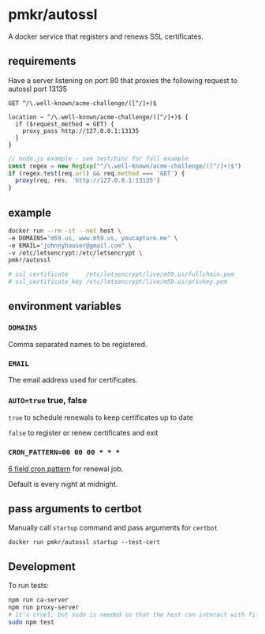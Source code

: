 # pmkr/autossl

A docker service that registers and renews SSL certificates.

## requirements

Have a server listening on port 80 that proxies the following request to autossl port 13135

```
GET ^/\.well-known/acme-challenge/([^/]+)$
```

```nginx
location ~ ^/\.well-known/acme-challenge/([^/]+)$ {
  if ($request_method = GET) {
    proxy_pass http://127.0.0.1:13135
  }
}
```

```js
// node.js example - see test/bin/ for full example
const regex = new RegExp("^/\.well-known/acme-challenge/([^/]+)$")
if (regex.test(req.url) && req.method === 'GET') {
  proxy(req, res, 'http://127.0.0.1:13135')
}
```

## example

```sh
docker run --rm -it --net host \
-e DOMAINS="m59.us, www.m59.us, youcapture.me" \
-e EMAIL="johnnyhauser@gmail.com" \
-v /etc/letsencrypt:/etc/letsencrypt \
pmkr/autossl

# ssl_certificate     /etc/letsencrypt/live/m59.us/fullchain.pem
# ssl_certificate_key /etc/letsencrypt/live/m59.us/privkey.pem
```

## environment variables

### `DOMAINS`

Comma separated names to be registered.

### `EMAIL`

The email address used for certificates.

### `AUTO=true` true, false

`true` to schedule renewals to keep certificates up to date

`false` to register or renew certificates and exit

### `CRON_PATTERN=00 00 00 * * *`

[6 field cron pattern](https://github.com/ncb000gt/node-cron#available-cron-patterns) for renewal job.

Default is every night at midnight.

## pass arguments to certbot

Manually call `startup` command and pass arguments for `certbot`

```
docker run pmkr/autossl startup --test-cert
```

## Development

To run tests:

```sh
npm run ca-server
npm run proxy-server
# it's cruel, but sudo is needed so that the host can interact with files created by the container
sudo npm test
```
